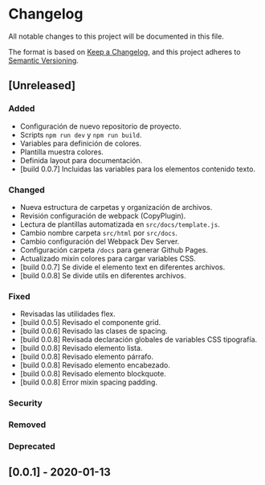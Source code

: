 # Changelog
All notable changes to this project will be documented in this file.

The format is based on [Keep a Changelog](https://keepachangelog.com/en/1.0.0/),
and this project adheres to [Semantic Versioning](https://semver.org/spec/v2.0.0.html).

## [Unreleased]
### Added
- Configuración de nuevo repositorio de proyecto.
- Scripts `npm run dev` y `npm run build`.
- Variables para definición de colores.
- Plantilla muestra colores.
- Definida layout para documentación.
- [build 0.0.7] Incluidas las variables para los elementos contenido texto.


### Changed
- Nueva estructura de carpetas y organización de archivos.
- Revisión configuración de webpack (CopyPlugin).
- Lectura de plantillas automatizada en `src/docs/template.js`.
- Cambio nombre carpeta `src/html` por `src/docs`.
- Cambio configuración del Webpack Dev Server.
- Configuración carpeta `/docs` para generar Github Pages.
- Actualizado mixin colores para cargar variables CSS.
- [build 0.0.7] Se divide el elemento text en diferentes archivos.
- [build 0.0.8] Se divide utils en diferentes archivos.

### Fixed
- Revisadas las utilidades flex.
- [build 0.0.5] Revisado el componente grid.
- [build 0.0.6] Revisado las clases de spacing.
- [build 0.0.8] Revisada declaración globales de variables CSS tipografía.
- [build 0.0.8] Revisado elemento lista.
- [build 0.0.8] Revisado elemento párrafo.
- [build 0.0.8] Revisado elemento encabezado.
- [build 0.0.8] Revisado elemento blockquote.
- [build 0.0.8] Error mixin spacing padding.

### Security
### Removed
### Deprecated

## [0.0.1] - 2020-01-13
